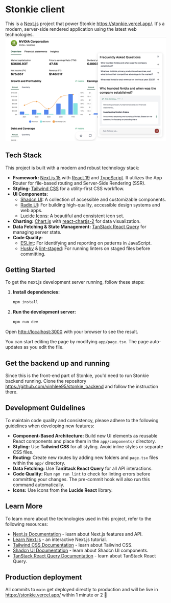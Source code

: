 # Stonkie client

This is a [Next.js](https://nextjs.org) project that power Stonkie https://stonkie.vercel.app/. It's a modern, server-side rendered application using the latest web technologies.
![Stonkie screenshot](./stonkie_screenshot.png)

## Tech Stack

This project is built with a modern and robust technology stack:

- **Framework:** [Next.js 15](https://nextjs.org/) with [React 19](https://react.dev/) and [TypeScript](https://www.typescriptlang.org/). It utilizes the App Router for file-based routing and Server-Side Rendering (SSR).
- **Styling:** [Tailwind CSS](https://tailwindcss.com/) for a utility-first CSS workflow.
- **UI Components:**
  - [Shadcn UI](https://ui.shadcn.com/): A collection of accessible and customizable components.
  - [Radix UI](https://www.radix-ui.com/): For building high-quality, accessible design systems and web apps.
  - [Lucide Icons](https://lucide.dev/): A beautiful and consistent icon set.
- **Charting:** [Chart.js](https://www.chartjs.org/) with [react-chartjs-2](https://react-chartjs-2.js.org/) for data visualization.
- **Data Fetching & State Management:** [TanStack React Query](https://tanstack.com/query/latest) for managing server state.
- **Code Quality:**
  - [ESLint](https://eslint.org/): For identifying and reporting on patterns in JavaScript.
  - [Husky](https://typicode.github.io/husky/) & [lint-staged](https://github.com/okonet/lint-staged): For running linters on staged files before committing.

## Getting Started

To get the next.js development server running, follow these steps:

1.  **Install dependencies:**

    ```bash
    npm install
    ```

2.  **Run the development server:**
    ```bash
    npm run dev
    ```

Open [http://localhost:3000](http://localhost:3000) with your browser to see the result.

You can start editing the page by modifying `app/page.tsx`. The page auto-updates as you edit the file.

## Get the backend up and running

Since this is the front-end part of Stonkie, you'd need to run Stonkie backend running. Clone the repository https://github.com/vinhlee95/stonkie_backend and follow the instruction there.

## Development Guidelines

To maintain code quality and consistency, please adhere to the following guidelines when developing new features:

- **Component-Based Architecture:** Build new UI elements as reusable React components and place them in the `app/components/` directory.
- **Styling:** Use **Tailwind CSS** for all styling. Avoid inline styles or separate CSS files.
- **Routing:** Create new routes by adding new folders and `page.tsx` files within the `app/` directory.
- **Data Fetching:** Use **TanStack React Query** for all API interactions.
- **Code Quality:** Run `npm run lint` to check for linting errors before committing your changes. The pre-commit hook will also run this command automatically.
- **Icons:** Use icons from the **Lucide React** library.

## Learn More

To learn more about the technologies used in this project, refer to the following resources:

- [Next.js Documentation](https://nextjs.org/docs) - learn about Next.js features and API.
- [Learn Next.js](https://nextjs.org/learn) - an interactive Next.js tutorial.
- [Tailwind CSS Documentation](https://tailwindcss.com/docs) - learn about Tailwind CSS.
- [Shadcn UI Documentation](https://ui.shadcn.com/docs) - learn about Shadcn UI components.
- [TanStack React Query Documentation](https://tanstack.com/query/latest/docs/react/overview) - learn about TanStack React Query.

## Production deployment

All commits to `main` get deployed directly to production and will be live in https://stonkie.vercel.app/ within 1 minute or 2 🚢
